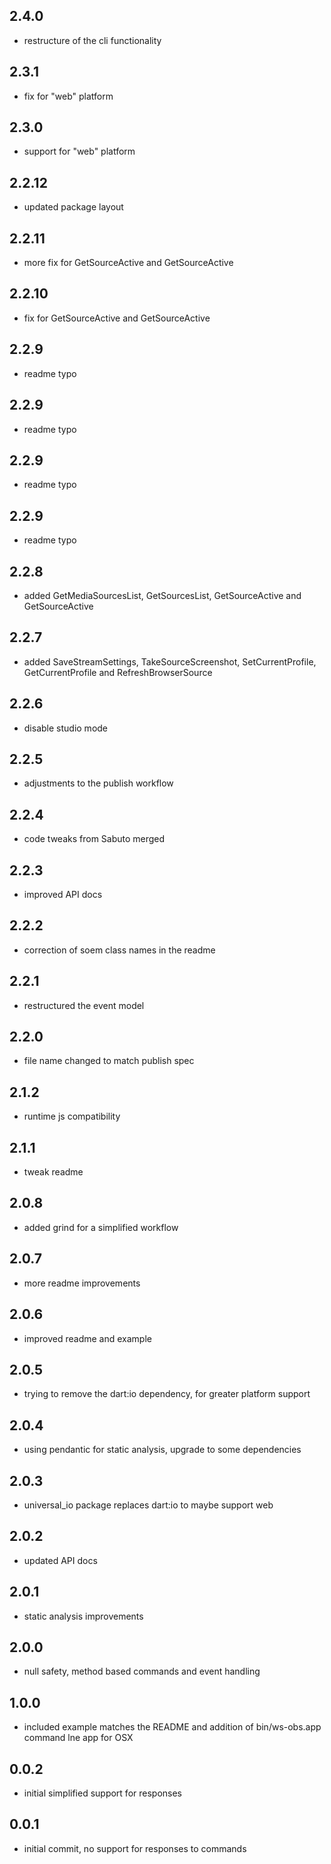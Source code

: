 
## 2.4.0
* restructure of the cli functionality

## 2.3.1
* fix for &quot;web&quot; platform

## 2.3.0
* support for &quot;web&quot; platform

## 2.2.12
* updated package layout

## 2.2.11
* more fix for GetSourceActive and GetSourceActive

## 2.2.10
* fix for GetSourceActive and GetSourceActive

## 2.2.9
* readme typo

## 2.2.9
* readme typo

## 2.2.9
* readme typo

## 2.2.9
* readme typo

## 2.2.8
* added GetMediaSourcesList, GetSourcesList, GetSourceActive and GetSourceActive

## 2.2.7
* added SaveStreamSettings, TakeSourceScreenshot, SetCurrentProfile, GetCurrentProfile and RefreshBrowserSource

## 2.2.6
* disable studio mode

## 2.2.5
* adjustments to the publish workflow

## 2.2.4
* code tweaks from Sabuto merged

## 2.2.3
* improved API docs

## 2.2.2
* correction of soem class names in the readme

## 2.2.1
* restructured the event model

## 2.2.0
* file name changed to match publish spec

## 2.1.2
* runtime js compatibility

## 2.1.1
* tweak readme

## 2.0.8
* added grind for a simplified workflow

## 2.0.7
* more readme improvements

## 2.0.6
* improved readme and example

## 2.0.5
* trying to remove the dart:io dependency, for greater platform support

## 2.0.4
* using pendantic for static analysis, upgrade to some dependencies

## 2.0.3
* universal_io package replaces dart:io to maybe support web

## 2.0.2
* updated API docs

## 2.0.1
* static analysis improvements

## 2.0.0
* null safety, method based commands and event handling

## 1.0.0
* included example matches the README and addition of bin/ws-obs.app command lne app for OSX

## 0.0.2
* initial simplified support for responses

## 0.0.1
* initial commit, no support for responses to commands
